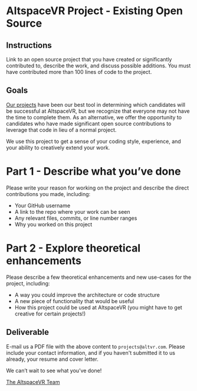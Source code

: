# AltspaceVR Project - Existing Open Source

## Instructions

Link to an open source project that you have created or significantly contributed to, describe the work, and discuss possible additions. You must have contributed more than 100 lines of code to the project.

## Goals

[Our projects](http://altspacevr.github.io/altspacevr-projects/) have been our best tool in determining which candidates will be successful at AltspaceVR, but we recognize that everyone may not have the time to complete them. As an alternative, we offer the opportunity to candidates who have made significant open source contributions to leverage that code in lieu of a normal project.

We use this project to get a sense of your coding style, experience, and your ability to creatively extend your work.

# Part 1 - Describe what you’ve done

Please write your reason for working on the project and describe the direct contributions you made, including:
- Your GitHub username
- A link to the repo where your work can be seen
- Any relevant files, commits, or line number ranges
- Why you worked on this project

# Part 2 - Explore theoretical enhancements

Please describe a few theoretical enhancements and new use-cases for the project, including:
- A way you could improve the architecture or code structure
- A new piece of functionality that would be useful
- How this project could be used at AltspaceVR (you might have to get creative for certain projects!)

## Deliverable

E-mail us a PDF file with the above content to `projects@altvr.com`. Please include your contact information, and if you haven't submitted it to us already, your resume and cover letter. 

We can’t wait to see what you’ve done!
    
[The AltspaceVR Team](http://altvr.com/team/)
